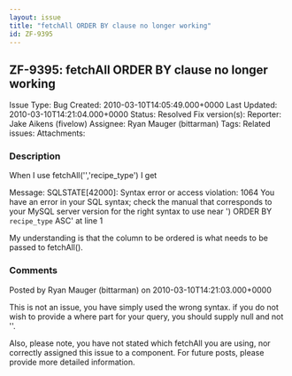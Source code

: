 ```yaml
---
layout: issue
title: "fetchAll ORDER BY clause no longer working"
id: ZF-9395
---
```


ZF-9395: fetchAll ORDER BY clause no longer working
---------------------------------------------------

 Issue Type: Bug Created: 2010-03-10T14:05:49.000+0000 Last Updated: 2010-03-10T14:21:04.000+0000 Status: Resolved Fix version(s): 
 Reporter:  Jake Aikens (fivelow)  Assignee:  Ryan Mauger (bittarman)  Tags: 
 Related issues: 
 Attachments: 
### Description

When I use fetchAll('','recipe\_type') I get

Message: SQLSTATE[42000]: Syntax error or access violation: 1064 You have an error in your SQL syntax; check the manual that corresponds to your MySQL server version for the right syntax to use near ') ORDER BY `recipe_type` ASC' at line 1

My understanding is that the column to be ordered is what needs to be passed to fetchAll().

 

 

### Comments

Posted by Ryan Mauger (bittarman) on 2010-03-10T14:21:03.000+0000

This is not an issue, you have simply used the wrong syntax. if you do not wish to provide a where part for your query, you should supply null and not ''.

Also, please note, you have not stated which fetchAll you are using, nor correctly assigned this issue to a component. For future posts, please provide more detailed information.

 

 